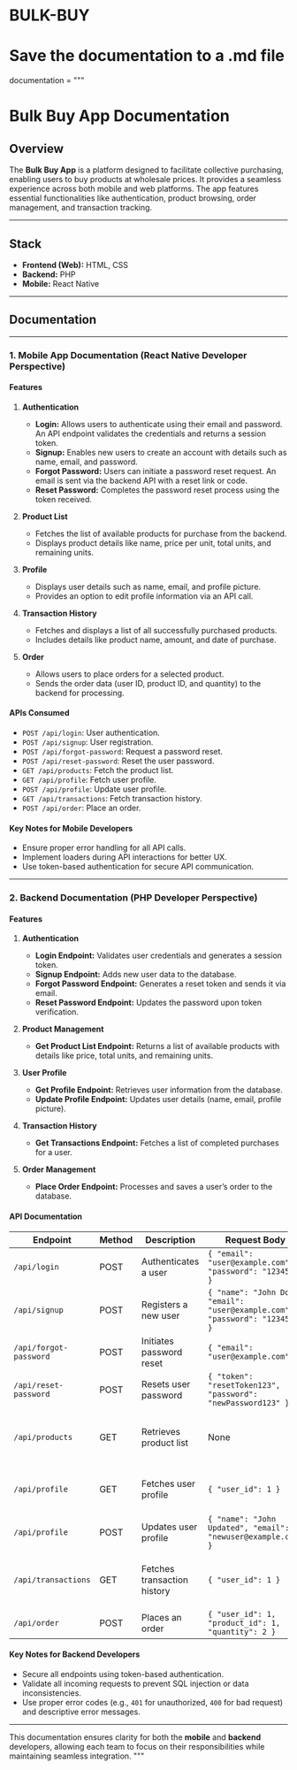 # BULK-BUY
# Save the documentation to a .md file
documentation = """
# Bulk Buy App Documentation

## Overview
The **Bulk Buy App** is a platform designed to facilitate collective purchasing, enabling users to buy products at wholesale prices. It provides a seamless experience across both mobile and web platforms. The app features essential functionalities like authentication, product browsing, order management, and transaction tracking.

---

## Stack
- **Frontend (Web):** HTML, CSS
- **Backend:** PHP
- **Mobile:** React Native

---

## Documentation

---

### **1. Mobile App Documentation (React Native Developer Perspective)**

#### Features

1. **Authentication**
   - **Login:** Allows users to authenticate using their email and password. An API endpoint validates the credentials and returns a session token.
   - **Signup:** Enables new users to create an account with details such as name, email, and password.
   - **Forgot Password:** Users can initiate a password reset request. An email is sent via the backend API with a reset link or code.
   - **Reset Password:** Completes the password reset process using the token received.

2. **Product List**
   - Fetches the list of available products for purchase from the backend.
   - Displays product details like name, price per unit, total units, and remaining units.

3. **Profile**
   - Displays user details such as name, email, and profile picture.
   - Provides an option to edit profile information via an API call.

4. **Transaction History**
   - Fetches and displays a list of all successfully purchased products.
   - Includes details like product name, amount, and date of purchase.

5. **Order**
   - Allows users to place orders for a selected product.
   - Sends the order data (user ID, product ID, and quantity) to the backend for processing.

#### APIs Consumed
- `POST /api/login`: User authentication.
- `POST /api/signup`: User registration.
- `POST /api/forgot-password`: Request a password reset.
- `POST /api/reset-password`: Reset the user password.
- `GET /api/products`: Fetch the product list.
- `GET /api/profile`: Fetch user profile.
- `POST /api/profile`: Update user profile.
- `GET /api/transactions`: Fetch transaction history.
- `POST /api/order`: Place an order.

#### Key Notes for Mobile Developers
- Ensure proper error handling for all API calls.
- Implement loaders during API interactions for better UX.
- Use token-based authentication for secure API communication.

---

### **2. Backend Documentation (PHP Developer Perspective)**

#### Features

1. **Authentication**
   - **Login Endpoint:** Validates user credentials and generates a session token.
   - **Signup Endpoint:** Adds new user data to the database.
   - **Forgot Password Endpoint:** Generates a reset token and sends it via email.
   - **Reset Password Endpoint:** Updates the password upon token verification.

2. **Product Management**
   - **Get Product List Endpoint:** Returns a list of available products with details like price, total units, and remaining units.

3. **User Profile**
   - **Get Profile Endpoint:** Retrieves user information from the database.
   - **Update Profile Endpoint:** Updates user details (name, email, profile picture).

4. **Transaction History**
   - **Get Transactions Endpoint:** Fetches a list of completed purchases for a user.

5. **Order Management**
   - **Place Order Endpoint:** Processes and saves a user’s order to the database.

#### API Documentation

| Endpoint                  | Method | Description                         | Request Body                                                                                       | Response                                                                                       |
|---------------------------|--------|-------------------------------------|----------------------------------------------------------------------------------------------------|-----------------------------------------------------------------------------------------------|
| `/api/login`              | POST   | Authenticates a user                | `{ "email": "user@example.com", "password": "123456" }`                                            | `{ "token": "abc123", "user": { "id": 1, "name": "John Doe" } }`                              |
| `/api/signup`             | POST   | Registers a new user                | `{ "name": "John Doe", "email": "user@example.com", "password": "123456" }`                        | `{ "message": "Account created successfully!" }`                                              |
| `/api/forgot-password`    | POST   | Initiates password reset            | `{ "email": "user@example.com" }`                                                                 | `{ "message": "Reset email sent!" }`                                                         |
| `/api/reset-password`     | POST   | Resets user password                | `{ "token": "resetToken123", "password": "newPassword123" }`                                       | `{ "message": "Password reset successfully!" }`                                               |
| `/api/products`           | GET    | Retrieves product list              | None                                                                                              | `[ { "id": 1, "name": "Bag of Rice", "price": 2000, "units_available": 30 } ]`                |
| `/api/profile`            | GET    | Fetches user profile                | `{ "user_id": 1 }`                                                                                | `{ "name": "John Doe", "email": "user@example.com", "profile_picture": "profile.jpg" }`       |
| `/api/profile`            | POST   | Updates user profile                | `{ "name": "John Updated", "email": "newuser@example.com" }`                                       | `{ "message": "Profile updated successfully!" }`                                              |
| `/api/transactions`       | GET    | Fetches transaction history         | `{ "user_id": 1 }`                                                                                | `[ { "id": 1, "product_name": "Bag of Rice", "amount": 2000, "date": "2024-12-01" } ]`        |
| `/api/order`              | POST   | Places an order                     | `{ "user_id": 1, "product_id": 1, "quantity": 2 }`                                                | `{ "message": "Order placed successfully!" }`                                                 |

#### Key Notes for Backend Developers
- Secure all endpoints using token-based authentication.
- Validate all incoming requests to prevent SQL injection or data inconsistencies.
- Use proper error codes (e.g., `401` for unauthorized, `400` for bad request) and descriptive error messages.

---

This documentation ensures clarity for both the **mobile** and **backend** developers, allowing each team to focus on their responsibilities while maintaining seamless integration.
"""
